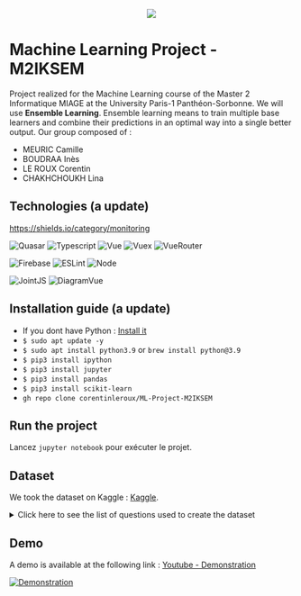 <p align="center">
  <img src="https://study-eu.s3.amazonaws.com/uploads/university/universit--paris-1-panth-on-sorbonne-479-logo.png">
</p>


# Machine Learning Project - M2IKSEM

Project realized for the Machine Learning course of the Master 2 Informatique MIAGE at the University Paris-1 Panthéon-Sorbonne. We will use **Ensemble Learning**. Ensemble learning means to train multiple base learners and combine their predictions in an optimal way into a single better output. Our group composed of :

- MEURIC Camille
- BOUDRAA Inès
- LE ROUX Corentin
- CHAKHCHOUKH Lina

## Technologies (a update)

https://shields.io/category/monitoring

![Quasar](https://img.shields.io/badge/Quasar-2.1.15-brightgreen)   ![Typescript](https://img.shields.io/badge/Typescript-3.9.5-brightgreen)
 ![Vue](https://img.shields.io/badge/Vue-2.6.12-blue)   ![Vuex](https://img.shields.io/badge/Vuex-3.6.0-blue) ![VueRouter](https://img.shields.io/badge/VueRouter-3.1.3-blue)
 
![Firebase](https://img.shields.io/badge/Firebase-8.3.0-red) 
![ESLint](https://img.shields.io/badge/eslint-6.8.0-orange) ![Node](https://img.shields.io/badge/Node-10.18.1-orange) 

![JointJS](https://img.shields.io/badge/JointJS-3.3.1-yellow)  ![DiagramVue](https://img.shields.io/badge/DiagramVue-0.3.2-yellow) 
## Installation guide (a update) 

- If you dont have Python : [Install it](https://www.python.org/downloads/)
-  `$ sudo apt update -y`
-  `$ sudo apt install python3.9` or `brew install python@3.9`
-  `$ pip3 install ipython`
-  `$ pip3 install jupyter`
-  `$ pip3 install pandas`
-  `$ pip3 install scikit-learn`
- `gh repo clone corentinleroux/ML-Project-M2IKSEM`

        
## Run the project

Lancez `jupyter notebook` pour exécuter le projet. 

## Dataset

We took the dataset on Kaggle : [Kaggle](https://www.kaggle.com/csafrit2/predicting-divorce).

<details>
  <summary>Click here to see the list of questions used to create the dataset</summary>
 -----
  
Questions are ranked on a scale of 1-5 with 1 being the lowest and 5 being the highest. The last category states if the couple has divorced.

- If one of us apologizes when our discussion deteriorates, the discussion ends.
- I know we can ignore our differences, even if things get hard sometimes.When we need it, we can take our discussions with my spouse from the beginning and correct it.
4.	When I discuss with my spouse, to contact him will eventually work.
5.	The time I spent with my wife is special for us.
6.	We don't have time at home as partners.
7.	We are like two strangers who share the same environment at home rather than family.
8.	I enjoy our holidays with my wife.
9.	I enjoy traveling with my wife.
10.	Most of our goals are common to my spouse.
11.	I think that one day in the future, when I look back, I see that my spouse and I have been in harmony with each other.
12.	My spouse and I have similar values in terms of personal freedom.
13.	My spouse and I have similar sense of entertainment.
14.	Most of our goals for people (children, friends, etc.) are the same.
15.	Our dreams with my spouse are similar and harmonious.
16.	We're compatible with my spouse about what love should be.
17.	We share the same views about being happy in our life with my spouse
18.	My spouse and I have similar ideas about how marriage should be
19.	My spouse and I have similar ideas about how roles should be in marriage
20.	My spouse and I have similar values in trust.
21.	I know exactly what my wife likes.
22.	I know how my spouse wants to be taken care of when she/he sick.
23.	I know my spouse's favorite food.
24.	I can tell you what kind of stress my spouse is facing in her/his life.
25.	I have knowledge of my spouse's inner world.
26.	I know my spouse's basic anxieties.
27.	I know what my spouse's current sources of stress are.
28.	I know my spouse's hopes and wishes.
29.	I know my spouse very well.
30.	I know my spouse's friends and their social relationships.
31.	I feel aggressive when I argue with my spouse.
32.	When discussing with my spouse, I usually use expressions such as ‘you always’ or ‘you never’ .
33.	I can use negative statements about my spouse's personality during our discussions.
34.	I can use offensive expressions during our discussions.
35.	I can insult my spouse during our discussions.
36.	I can be humiliating when we discussions.
37.	My discussion with my spouse is not calm.
38.	I hate my spouse's way of open a subject.
39.	Our discussions often occur suddenly.
40.	We're just starting a discussion before I know what's going on.
41.	When I talk to my spouse about something, my calm suddenly breaks.
42.	When I argue with my spouse, ı only go out and I don't say a word.
43.	I mostly stay silent to calm the environment a little bit.
44.	Sometimes I think it's good for me to leave home for a while.
45.	I'd rather stay silent than discuss with my spouse.
46.	Even if I'm right in the discussion, I stay silent to hurt my spouse.
47.	When I discuss with my spouse, I stay silent because I am afraid of not being able to control my anger.
48.	I feel right in our discussions.
49.	I have nothing to do with what I've been accused of.
50.	I'm not actually the one who's guilty about what I'm accused of.
51.	I'm not the one who's wrong about problems at home.
52.	I wouldn't hesitate to tell my spouse about her/his inadequacy.
53.	When I discuss, I remind my spouse of her/his inadequacy.
54.	I'm not afraid to tell my spouse about her/his incompetence.
55. Divorce Y/N 
</details>

## Demo


A demo is available at the following link :  [Youtube - Demonstration](https://youtu.be/Gebm9YGn4Lg)

[![Demonstration](https://res.cloudinary.com/marcomontalbano/image/upload/v1615936689/video_to_markdown/images/youtube--Gebm9YGn4Lg-c05b58ac6eb4c4700831b2b3070cd403.jpg)](https://youtu.be/Gebm9YGn4Lg "Presentation")
